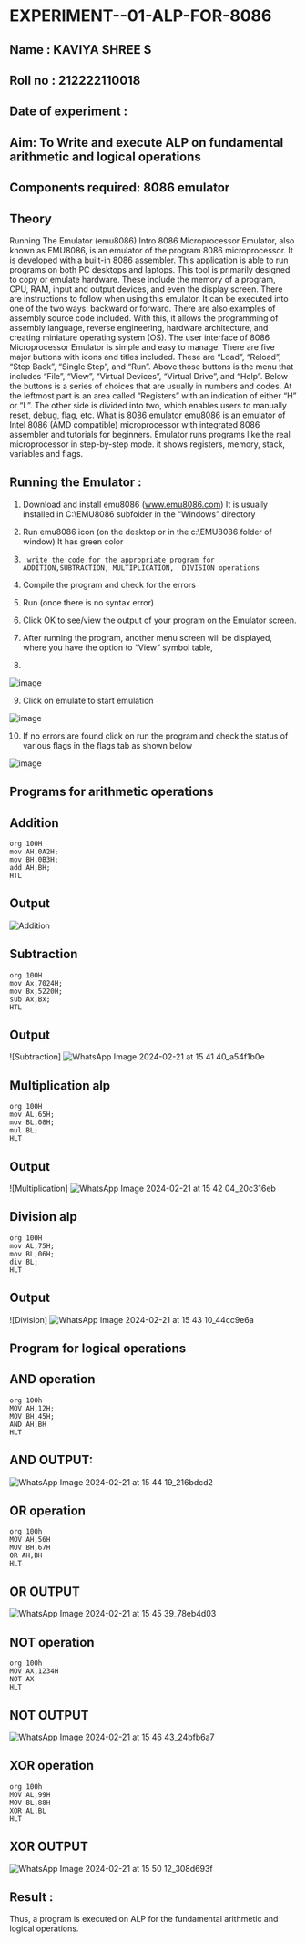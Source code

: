 # EXPERIMENT--01-ALP-FOR-8086
## Name : KAVIYA SHREE S
## Roll no : 212222110018
## Date of experiment :

## Aim: To Write and execute ALP on fundamental arithmetic and logical operations
## Components required: 8086  emulator 
## Theory 
Running The Emulator (emu8086) Intro 8086 Microprocessor Emulator, also known as EMU8086, is an emulator of the program 8086 microprocessor. It is developed with a built-in 8086 assembler. This application is able to run programs on both PC desktops and laptops. This tool is primarily designed to copy or emulate hardware. These include the memory of a program, CPU, RAM, input and output devices, and even the display screen. There are instructions to follow when using this emulator. It can be executed into one of the two ways: backward or forward. There are also examples of assembly source code included. With this, it allows the programming of assembly language, reverse engineering, hardware architecture, and creating miniature operating system (OS). The user interface of 8086 Microprocessor Emulator is simple and easy to manage. There are five major buttons with icons and titles included. These are “Load”, “Reload”, “Step Back”, “Single Step”, and “Run”. Above those buttons is the menu that includes “File”, “View”, “Virtual Devices”, “Virtual Drive”, and “Help”. Below the buttons is a series of choices that are usually in numbers and codes. At the leftmost part is an area called “Registers” with an indication of either “H” or “L”. The other side is divided into two, which enables users to manually reset, debug, flag, etc. What is 8086 emulator emu8086 is an emulator of Intel 8086 (AMD compatible) microprocessor with integrated 8086 assembler and tutorials for beginners. Emulator runs programs like the real microprocessor in step-by-step mode. it shows registers, memory, stack, variables and flags.


 ## Running the Emulator :
1.	Download and install emu8086 (www.emu8086.com) It is usually installed in C:\EMU8086 subfolder in the “Windows” directory
2.	  Run  emu8086 icon (on the desktop or in the c:\EMU8086 folder of window) It has green color 
 
 
3.		write the code for the appropriate program for ADDITION,SUBTRACTION, MULTIPLICATION,  DIVISION operations 

4.	 Compile the program and check for the errors 
5.	Run (once there is no syntax error) 

6.	Click OK to see/view the output of your program on the Emulator screen. 


7.	After running the program, another menu screen will be displayed, where you have the option to “View” symbol table,
8.	 


![image](https://user-images.githubusercontent.com/36288975/189273263-d65baae9-4b8f-4723-afb3-c0ffa4052b04.png)



9.	Click on emulate to start emulation 


![image](https://user-images.githubusercontent.com/36288975/189273273-9bb36ec1-e2e8-4892-8d35-37707332bfdc.png)


10.	If no errors are found click on run the program and check the status of various flags in the flags tab as shown below 


![image](https://user-images.githubusercontent.com/36288975/189273277-113a2a33-4a40-4ff8-95a5-ecd3a1f504fe.png)







## Programs for arithmetic  operations

## Addition
```
org 100H
mov AH,0A2H;
mov BH,0B3H;
add AH,BH;
HTL
```

## Output  
 ![Addition](https://github.com/amal-2006/EXPERIMENT--01-ALP-FOR-8086/assets/148410730/38a0497a-0729-47ac-98aa-932ed1cbcb2d)
 
## Subtraction 
```
org 100H
mov Ax,7024H;
mov Bx,5220H;
sub Ax,Bx;
HTL

```
 
## Output  
![Subtraction] ![WhatsApp Image 2024-02-21 at 15 41 40_a54f1b0e](https://github.com/kaviya2839/EXPERIMENT--01-ALP-FOR-8086/assets/120553351/7181ec4b-60a3-4572-aa56-058dbb16fc12)


## Multiplication alp 
```
org 100H
mov AL,65H;
mov BL,08H;
mul BL;
HLT

```
 ## Output  
![Multiplication]  ![WhatsApp Image 2024-02-21 at 15 42 04_20c316eb](https://github.com/kaviya2839/EXPERIMENT--01-ALP-FOR-8086/assets/120553351/4ffa4d0e-4c0f-439b-a71d-7ee4f475f035)



## Division alp 
```
org 100H
mov AL,75H;
mov BL,06H;
div BL;
HLT

```  
## Output  
![Division] ![WhatsApp Image 2024-02-21 at 15 43 10_44cc9e6a](https://github.com/kaviya2839/EXPERIMENT--01-ALP-FOR-8086/assets/120553351/9bda73c5-c1e7-4e80-a38b-36d63df70090)

## Program for logical  operations

## AND operation

```
org 100h
MOV AH,12H;
MOV BH,45H;
AND AH,BH
HLT

```

## AND OUTPUT:
![WhatsApp Image 2024-02-21 at 15 44 19_216bdcd2](https://github.com/kaviya2839/EXPERIMENT--01-ALP-FOR-8086/assets/120553351/5b83fc37-c545-4915-8fdc-5086cb88acf7)

##  OR operation
```
org 100h
MOV AH,56H
MOV BH,67H
OR AH,BH
HLT
```
##  OR OUTPUT
![WhatsApp Image 2024-02-21 at 15 45 39_78eb4d03](https://github.com/kaviya2839/EXPERIMENT--01-ALP-FOR-8086/assets/120553351/7099ef0d-e23c-42ee-b566-37cf2d62aea9)

##  NOT operation
```
org 100h
MOV AX,1234H
NOT AX
HLT
```
##  NOT OUTPUT
![WhatsApp Image 2024-02-21 at 15 46 43_24bfb6a7](https://github.com/kaviya2839/EXPERIMENT--01-ALP-FOR-8086/assets/120553351/66eab738-805c-458e-856c-41f2671a9028)

##  XOR operation 
```
org 100h
MOV AL,99H
MOV BL,88H
XOR AL,BL
HLT
```
##  XOR OUTPUT
![WhatsApp Image 2024-02-21 at 15 50 12_308d693f](https://github.com/kaviya2839/EXPERIMENT--01-ALP-FOR-8086/assets/120553351/6d7a3d26-83d5-454f-8df5-e8acfef53b56)


## Result :
 
Thus, a program is executed on ALP for the fundamental arithmetic and logical operations.







